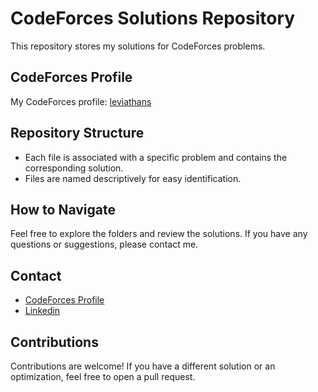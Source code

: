 # CodeForces Solutions Repository

This repository stores my solutions for CodeForces problems.

## CodeForces Profile

My CodeForces profile: [leviathans](https://codeforces.com/profile/leviathans)

## Repository Structure

- Each file is associated with a specific problem and contains the corresponding solution.
- Files are named descriptively for easy identification.

## How to Navigate

Feel free to explore the folders and review the solutions. If you have any questions or suggestions, please contact me.

## Contact

- [CodeForces Profile](https://codeforces.com/profile/leviathans)
- [Linkedin](http://www.linkedin.com/in/ojo%C3%A3osoares)

## Contributions

Contributions are welcome! If you have a different solution or an optimization, feel free to open a pull request.
